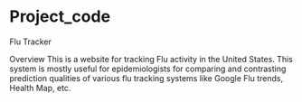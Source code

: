 Project_code
============

Flu Tracker

Overview
This is a website for tracking Flu activity in the United States. This system is mostly useful for epidemiologists for comparing and contrasting prediction qualities of various flu tracking systems like Google Flu trends, Health Map, etc.
